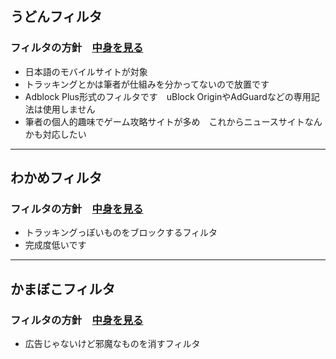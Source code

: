 ## うどんフィルタ　
### フィルタの方針　[中身を見る](https://raw.githubusercontent.com/mikadukiken/AdBlock-Filters/master/UdonFilter.txt)
- 日本語のモバイルサイトが対象
- トラッキングとかは筆者が仕組みを分かってないので放置です
- Adblock Plus形式のフィルタです　uBlock OriginやAdGuardなどの専用記法は使用しません
- 筆者の個人的趣味でゲーム攻略サイトが多め　これからニュースサイトなんかも対応したい
---
## わかめフィルタ
### フィルタの方針　[中身を見る](https://raw.githubusercontent.com/mikadukiken/AdBlock-Filters/master/WakameFilter.txt)
- トラッキングっぽいものをブロックするフィルタ
- 完成度低いです
---
## かまぼこフィルタ
### フィルタの方針　[中身を見る]()
- 広告じゃないけど邪魔なものを消すフィルタ
